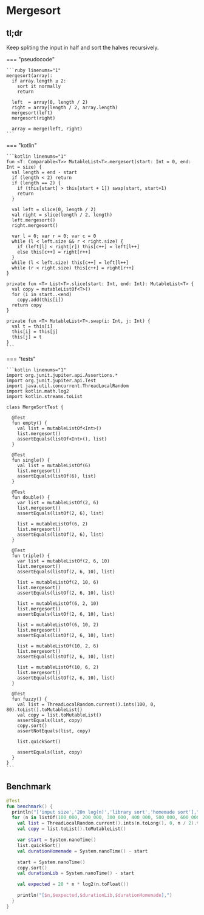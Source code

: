 # Mergesort

<script type="text/javascript" src="https://www.gstatic.com/charts/loader.js"></script>

## tl;dr

Keep spliting the input in half and sort the halves recursively.

=== "pseudocode"

    ```ruby linenums="1"
    mergesort(array):
      if array.length ≤ 2:
        sort it normally
        return

      left  = array[0, length / 2)
      right = array[length / 2, array.length)
      mergesort(left)
      mergesort(right)
      
      array = merge(left, right) 
    ```

=== "kotlin"

    ```kotlin linenums="1"
    fun <T: Comparable<T>> MutableList<T>.mergesort(start: Int = 0, end: Int = size) {
      val length = end - start
      if (length < 2) return
      if (length == 2) {
        if (this[start] > this[start + 1]) swap(start, start+1)
        return
      }

      val left = slice(0, length / 2)
      val right = slice(length / 2, length)
      left.mergesort()
      right.mergesort()

      var l = 0; var r = 0; var c = 0
      while (l < left.size && r < right.size) {
        if (left[l] < right[r]) this[c++] = left[l++]
        else this[c++] = right[r++]
      }
      while (l < left.size) this[c++] = left[l++]
      while (r < right.size) this[c++] = right[r++]
    }

    private fun <T> List<T>.slice(start: Int, end: Int): MutableList<T> {
      val copy = mutableListOf<T>()
      for (i in start..<end)
        copy.add(this[i])
      return copy
    }

    private fun <T> MutableList<T>.swap(i: Int, j: Int) {
      val t = this[i]
      this[i] = this[j]
      this[j] = t
    }
    ```

=== "tests"

    ```kotlin linenums="1"
    import org.junit.jupiter.api.Assertions.*
    import org.junit.jupiter.api.Test
    import java.util.concurrent.ThreadLocalRandom
    import kotlin.math.log2
    import kotlin.streams.toList

    class MergeSortTest {

      @Test
      fun empty() {
        val list = mutableListOf<Int>()
        list.mergesort()
        assertEquals(listOf<Int>(), list)
      }

      @Test
      fun single() {
        val list = mutableListOf(6)
        list.mergesort()
        assertEquals(listOf(6), list)
      }

      @Test
      fun double() {
        var list = mutableListOf(2, 6)
        list.mergesort()
        assertEquals(listOf(2, 6), list)

        list = mutableListOf(6, 2)
        list.mergesort()
        assertEquals(listOf(2, 6), list)
      }

      @Test
      fun triple() {
        var list = mutableListOf(2, 6, 10)
        list.mergesort()
        assertEquals(listOf(2, 6, 10), list)

        list = mutableListOf(2, 10, 6)
        list.mergesort()
        assertEquals(listOf(2, 6, 10), list)

        list = mutableListOf(6, 2, 10)
        list.mergesort()
        assertEquals(listOf(2, 6, 10), list)

        list = mutableListOf(6, 10, 2)
        list.mergesort()
        assertEquals(listOf(2, 6, 10), list)

        list = mutableListOf(10, 2, 6)
        list.mergesort()
        assertEquals(listOf(2, 6, 10), list)

        list = mutableListOf(10, 6, 2)
        list.mergesort()
        assertEquals(listOf(2, 6, 10), list)
      }

      @Test
      fun fuzzy() {
        val list = ThreadLocalRandom.current().ints(100, 0, 80).toList().toMutableList()
        val copy = list.toMutableList()
        assertEquals(list, copy)
        copy.sort()
        assertNotEquals(list, copy)

        list.quickSort()

        assertEquals(list, copy)
      }
    }
    ```


## Benchmark

<div id="chart_short_range"></div>

<div id="chart_long_range"></div>

<script type="text/javascript">
google.charts.load('current', {'packages':['corechart']});
google.charts.setOnLoadCallback(drawShortChart);
google.charts.setOnLoadCallback(drawLongChart);

function drawShortChart() {
  var data = google.visualization.arrayToDataTable([
    ['input size','n x log(n)','library sort','homemade sort'],
    [10000,2657542.5,11131500,27714100],
    [20000,5715085.0,11947800,30343000],
    [30000,8923605.0,14955200,23614900],
    [40000,1.223017E7,23077500,51246600],
    [50000,1.560964E7,15698700,39039200],
    [60000,1.904721E7,15410800,19416200],
    [70000,2.2533096E7,20270700,24591200],
    [80000,2.606034E7,19344400,37700600],
    [90000,2.9623748E7,22704500,42686400],
    [100000,3.321928E7,26611300,47857700],
  ]);

  var options = {
    title: 'Zoomed-in',
    curveType: 'function',
    legend: { position: 'bottom' }
  };

  var chart = new google.visualization.LineChart(document.getElementById('chart_short_range'));

  chart.draw(data, options);
}

function drawLongChart() {
  var data = google.visualization.arrayToDataTable([
    ['input size','n x log(n)','library sort','homemade sort'],
    [100000,3.321928E7,64299500,181845800],
    [200000,7.043856E7,79718700,155627900],
    [300000,1.0916762E8,106637400,260077400],
    [400000,1.4887712E8,148642000,251110900],
    [500000,1.8931568E8,202888700,326922500],
    [600000,2.3033523E8,236157100,587542600],
    [700000,2.7183795E8,255913600,469180800],
    [800000,3.1375424E8,281194500,486480900],
    [900000,3.560322E8,335677600,619150500],
    [1000000,3.9863136E8,385796600,649925200],
  ]);

  var options = {
    title: 'Zoomed-out',
    curveType: 'function',
    legend: { position: 'bottom' }
  };

  var chart = new google.visualization.LineChart(document.getElementById('chart_long_range'));

  chart.draw(data, options);
}
</script>

```kotlin title="benchmark code" linenums="1"
@Test
fun benchmark() {
  println("['input size','20n log(n)','library sort','homemade sort'],")
  for (n in listOf(100_000, 200_000, 300_000, 400_000, 500_000, 600_000, 700_000, 800_000, 900_000, 1_000_000)) {
    val list = ThreadLocalRandom.current().ints(n.toLong(), 0, n / 2).toList().toMutableList()
    val copy = list.toList().toMutableList()

    var start = System.nanoTime()
    list.quickSort()
    val durationHomemade = System.nanoTime() - start

    start = System.nanoTime()
    copy.sort()
    val durationLib = System.nanoTime() - start

    val expected = 20 * n * log2(n.toFloat())

    println("[$n,$expected,$durationLib,$durationHomemade],")
  }
}
```